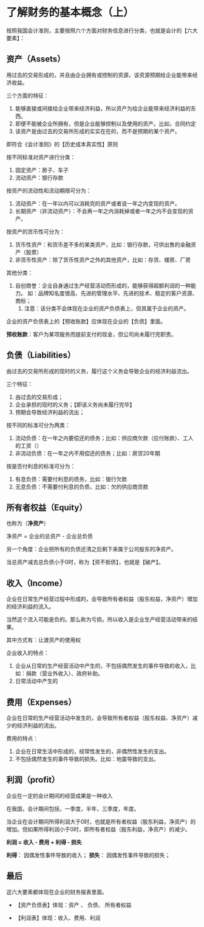 # 了解财务的基本概念（上）

按照我国会计准则，主要按照六个方面对财务信息进行分类，也就是会计的【六大要素】：

## 资产（Assets）

用过去的交易形成的，并且由企业拥有或控制的资源，该资源预期给企业能带来经济收益。

三个方面的特征：

1. 能够直接或间接给企业带来经济利益，所以资产为给企业能带来经济利益的东西。
2. 即便不能被企业所拥有，但是企业能够控制以及使用的资产。比如，合同约定
3. 该资产是由过去的交易所形成的实实在在的，而不是预期的某个资产。

即符合《会计准则》的【历史成本真实性】原则

按不同标准对资产进行分类：

1. 固定资产：房子、车子
2. 流动资产：银行存款

按资产的流动性和流动期限可分为：

1. 流动资产：在一年以内可以消耗完的资产或者说一年之内变现的资产。
2. 长期资产（非流动资产）：不会再一年之内消耗掉或者一年之内不会变现的资产。

按资产的货币性可分为：

1. 货币性资产：和货币差不多的某类资产，比如：银行存款，可供出售的金融资产（股票）
2. 非货币性资产：除了货币性资产之外的其他资产，比如：存货、楼房、厂房

其他分类：

1. 自创商誉：企业自身通过生产经营活动而形成的，能够获得超额利润的一种能力。 如：品牌知名度很高、先进的管理水平、先进的技术、稳定的客户资源、 商标；
   1. 注意：该分类不会体现在企业的资产负债表上，但其属于企业的资产。

企业的资产负债表上的【预收账款】应体现在企业的【负债】里面。

**预收账款**：客户为某项服务而提前支付的现金，但公司尚未履行完职责。

## 负债（Liabilities）

由过去的交易所形成的现时的义务，履行这个义务会导致企业的经济利益流出。

三个特征：

1. 由过去的交易形成；
2. 企业承担的现时的义务；【即该义务尚未履行完毕】
3. 预期会导致经济利益的流出；

按不同的标准可分为两类：

1. 流动负债：在一年之内要偿还的债务；比如：供应商欠款（应付账款）、工人的工资（）
2. 非流动负债：在一年之内不用偿还的债务；比如：房贷20年期

按是否付利息的标准可分为：

1. 有息负债：需要付利息的债务，比如：银行欠款
2. 无息负债：不需要付利息的负债，比如：欠的供应商货款

## 所有者权益（Equity）

也称为（**净资产**）

净资产 = 企业的总资产 - 企业总负债

另一个角度：企业把所有的负债还清之后剩下来属于公司股东的净资产。

当总资产减去总负债小于0时，称为【资不抵债】，也就是【破产】。

## 收入（Income）

企业在日常生产经营过程中形成的，会导致所有者权益（股东权益，净资产）增加的经济利益的流入。

当然这个流入可能是负的。那么称为亏损。所以收入是企业生产经营活动带来的结果。

其中方式有：让渡资产的使用权

企业收入的特点：

1. 企业从日常的生产经营活动中产生的，不包括偶然发生的事件导致的收入，比如：捐款（营业外收入）、政府补助。
2. 日常活动中产生的

## 费用（Expenses）

企业在日常的生产经营活动中发生的，会导致所有者权益（股东权益、净资产）减少的经济利益的流出。

费用的特点：

1. 企业在日常生活中形成的，经常性发生的，非偶然性发生的支出。
2. 不包括偶然发生的事件导致的损失。比如：地震导致的支出。

## 利润（profit）

企业在一定的会计期间的经营成果是一种收入

在我国，会计期间包括，一季度，半年，三季度，年度。

当企业在会计期间所得利润大于0时，也就是所有者权益（股东利益，净资产）的增加。但如果所得利润小于0时，即所有者权益（股东利益，净资产）的减少。

**利润 = 收入 - 费用 + 利得 - 损失**

**利得**： 因偶发性事件导致的收入；
**损失**： 因偶发性事件导致的损失；

## 最后

这六大要素都体现在企业的财务报表里面。

* 【资产负债表】体现：资产 、 负债、 所有者权益

* 【利润表】体现：收入、费用、利润
